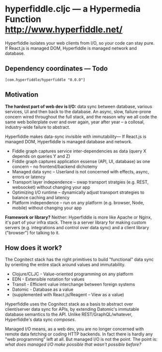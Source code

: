 # hyperfiddle.cljc — a Hypermedia Function <http://www.hyperfiddle.net/>

Hyperfiddle isolates your web clients from I/O, so your code can stay pure. If React.js is managed DOM,
 Hyperfiddle is managed network and database.

## Dependency coordinates — Todo

    [com.hyperfiddle/hyperfiddle "0.0.0"]

## Motivation

**The hardest part of web dev is I/O:** data sync between database, various services, UI and then back to the database. An async, slow, failure-prone concern wired throughout the full stack, and the reason why we all code the same web boilerplate over and over again, year after year – a collosal, industry-wide failure to abstract.

Hyperfiddle makes data-sync invisible with immutability— If React.js is managed DOM, Hyperfiddle is managed database and network.

* Fiddle graph captures service inter-dependencies as data (query X depends on queries Y and Z)
* Fiddle graph captures application essense (API, UI, database) as one concern – no frontend/backend dichotemy
* Managed data sync – Userland is not concerned with effects, async, errors or latency
* Transport layer independence – swap transport stratgies (e.g. REST, websocket) without changing your app
* Optimizing I/O runtime – dynamically adjust transport strategies to balance caching and latency
* Platform independence – run on any platform (e.g. browser, Node, mobile) without changing your app

**Framework or library?** Neither: Hyperfiddle is more like Apache or Nginx, it's part of your infra stack.
There is a server library for making custom servers (e.g. integrations and control over data sync) and a
client library ("browser") for talking to it.

## How does it work?

The Cognitect stack has the right primitives to build "functional" data sync by orienting the entire stack
around values and immutability.

* Clojure/CLJC - Value-oriented programming on any platform
* EDN - Extensible notation for values
* Transit - Efficient value interchange between foreign systems
* Datomic - Database as a value
* (supplemented with React.js/Reagent – View as a value)

Hyperfiddle uses the Cognitect stack as a basis to abstract over client/server data sync for APIs, by extending
Datomic's immutable database semantics to the API. Unlike REST/GraphQL/whatever, Hyperfiddle's data sync *composes*.

Managed I/O means, as a web dev, you are no longer concerned with remote data fetching or coding HTTP backends.
In fact there is hardly any "web programming" left at all. But managed I/O is not the point. The point is:
*what does managed I/O make possible that wasn't possible before?*
